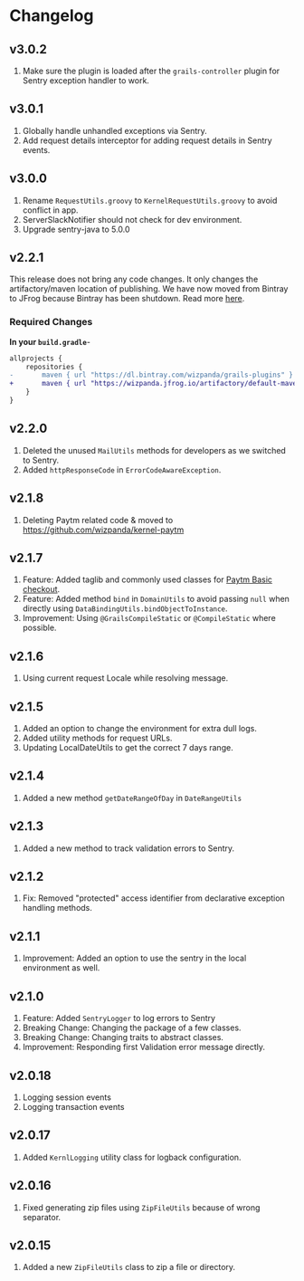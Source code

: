 # Changelog

## v3.0.2

1. Make sure the plugin is loaded after the `grails-controller` plugin for Sentry exception handler to work.

## v3.0.1

1. Globally handle unhandled exceptions via Sentry.
2. Add request details interceptor for adding request details in Sentry events.

## v3.0.0

1. Rename `RequestUtils.groovy` to `KernelRequestUtils.groovy` to avoid conflict in app.
2. ServerSlackNotifier should not check for dev environment.
3. Upgrade sentry-java to 5.0.0

## v2.2.1

This release does not bring any code changes. It only changes the artifactory/maven location of publishing.
We have now moved from Bintray to JFrog because Bintray has been shutdown. Read more
[here](https://jfrog.com/blog/into-the-sunset-bintray-jcenter-gocenter-and-chartcenter/).

### Required Changes

**In your `build.gradle`**-

```diff
allprojects {
    repositories {
-       maven { url "https://dl.bintray.com/wizpanda/grails-plugins" }
+       maven { url "https://wizpanda.jfrog.io/artifactory/default-maven-local" }
    }
}
```

## v2.2.0

1. Deleted the unused `MailUtils` methods for developers as we switched to Sentry.
2. Added `httpResponseCode` in `ErrorCodeAwareException`.

## v2.1.8

1. Deleting Paytm related code & moved to https://github.com/wizpanda/kernel-paytm

## v2.1.7

1. Feature: Added taglib and commonly used classes for [Paytm Basic checkout](https://developer.paytm.com/docs/v1/payment-gateway/).
2. Feature: Added method `bind` in `DomainUtils` to avoid passing `null` when directly using `DataBindingUtils.bindObjectToInstance`.
3. Improvement: Using `@GrailsCompileStatic` or `@CompileStatic` where possible.

## v2.1.6

1. Using current request Locale while resolving message.

## v2.1.5

1. Added an option to change the environment for extra dull logs.
2. Added utility methods for request URLs.
3. Updating LocalDateUtils to get the correct 7 days range.

## v2.1.4

1. Added a new method `getDateRangeOfDay` in `DateRangeUtils`

## v2.1.3

1. Added a new method to track validation errors to Sentry.

## v2.1.2

1. Fix: Removed "protected" access identifier from declarative exception handling methods.

## v2.1.1

1. Improvement: Added an option to use the sentry in the local environment as well.

## v2.1.0

1. Feature: Added `SentryLogger` to log errors to Sentry
2. Breaking Change: Changing the package of a few classes.
3. Breaking Change: Changing traits to abstract classes.
4. Improvement: Responding first Validation error message directly.

## v2.0.18

1. Logging session events
2. Logging transaction events

## v2.0.17

1. Added `KernlLogging` utility class for logback configuration.

## v2.0.16

1. Fixed generating zip files using `ZipFileUtils` because of wrong separator.

## v2.0.15

1. Added a new `ZipFileUtils` class to zip a file or directory.
